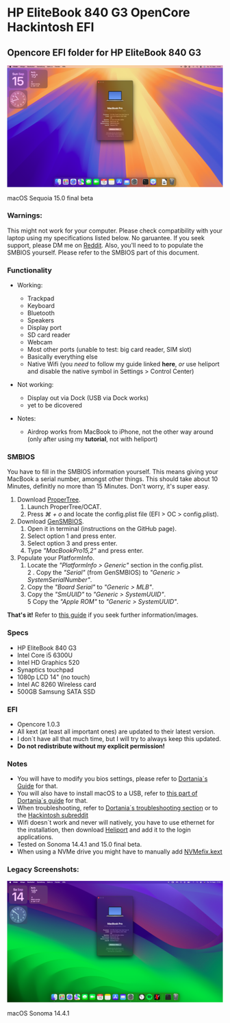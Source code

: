 # HP EliteBook 840 G3 OpenCore Hackintosh EFI  

## Opencore EFI folder for HP EliteBook 840 G3  

![Screenshot](https://raw.githubusercontent.com/randomappleboi/HP-EliteBook-840-G3-EFI/refs/heads/main/Sequoia.png)

macOS Sequoia 15.0 final beta
   
   
### Warnings: 

This might not work for your computer. Please check compatibility with your laptop using my specifications listed below. No garuantee. If you seek support, please DM me on [Reddit](https://reddit.com/u/randomappleboix). Also, you'll need to to populate the SMBIOS yourself. Please refer to the SMBIOS part of this document.
  
  
### Functionality

 - Working:
     - Trackpad
     - Keyboard
     - Bluetooth
     - Speakers
     - Display port
     - SD card reader
     - Webcam
     - Most other ports (unable to test: big card reader, SIM slot)
     - Basically everything else
     - Native Wifi (you *need* to follow my guide linked **here**, *or* use heliport and disable the native symbol in Settings > Control Center)

 - Not working:
     - Display out via Dock (USB via Dock works)
     - yet to be dicovered

 - Notes:
     - Airdrop works from MacBook to iPhone, not the other way around (only after using my **tutorial**, not with heliport)

  
### SMBIOS

You have to fill in the SMBIOS information yourself. This means giving your MacBook a serial number, amongst other things. This should take about 10 Minutes, definitly no more than 15 Minutes. Don't worry, it's super easy.

1. Download [ProperTree](https://github.com/corpnewt/ProperTree).
      1.  Launch ProperTree/OCAT.  
      2.  Press *⌘ + o* and locate the config.plist file (EFI > OC > config.plist).  
2. Download [GenSMBIOS](https://github.com/corpnewt/GenSMBIOS).  
      1.  Open it in terminal (instructions on the GitHub page).  
      2.  Select option 1 and press enter.  
      3.  Select option 3 and press enter.  
      4.  Type *"MacBookPro15,2"* and press enter.  
3. Populate your PlatformInfo.  
      1.  Locate the *"PlatformInfo > Generic"* section in the config.plist.  
      2 . Copy the *"Serial"* (from GenSMBIOS) to *"Generic > SystemSerialNumber"*.  
      3.  Copy the *"Board Serial"* to *"Generic > MLB"*.  
      4.  Copy the *"SmUUID"* to *"Generic > SystemUUID"*.  
      5   Copy the *"Apple ROM"* to *"Generic > SystemUUID"*.  
   
**That's it!** Refer to [this guide](https://dortania.github.io/OpenCore-Install-Guide/config-laptop.plist/skylake.html#platforminfo) if you seek further information/images.
  
  
### Specs

 - HP EliteBook 840 G3  
 - Intel Core i5 6300U  
 - Intel HD Graphics 520  
 - Synaptics touchpad  
 - 1080p LCD 14" (no touch)  
 - Intel AC 8260 Wireless card
 - 500GB Samsung SATA SSD

  
### EFI

 - Opencore 1.0.3
 - All kext (at least all important ones) are updated to their latest version.
 - I don´t have all that much time, but I will try to always keep this updated.
 - **Do not redistribute without my explicit permission!**

  
### Notes

 - You will have to modify you bios settings, please refer to [Dortania´s Guide](https://dortania.github.io/OpenCore-Install-Guide/config-laptop.plist/skylake.html#intel-bios-settings) for that.
 - You will also have to install macOS to a USB, refer to [this part of Dortania´s guide](https://dortania.github.io/OpenCore-Install-Guide/installer-guide/windows-install.html) for that.
 - When troubleshooting, refer to [Dortania´s troubleshooting section](https://dortania.github.io/OpenCore-Install-Guide/troubleshooting/troubleshooting.html) or to the [Hackintosh subreddit](https://reddit.com/r/hackintosh)
 - Wifi doesn´t work and never will natively, you have to use ethernet for the installation, then download [Heliport](https://github.com/OpenIntelWireless/HeliPort/releases/tag/v1.5.0) and add it to the login applications.
 - Tested on Sonoma 14.4.1 and 15.0 final beta.
 - When using a NVMe drive you might have to manually add [NVMefix.kext](https://github.com/acidanthera/NVMeFix/releases)

  
### Legacy Screenshots:

![Screenshot](https://github.com/randomappleboi/HP-EliteBook-840-G3-EFI/blob/main/Sonoma.png)

macOS Sonoma 14.4.1


